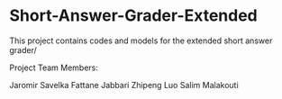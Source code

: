Short-Answer-Grader-Extended
============================

This project contains codes and models for the extended short answer grader/

Project Team Members:

Jaromir Savelka
Fattane Jabbari
Zhipeng Luo
Salim Malakouti
